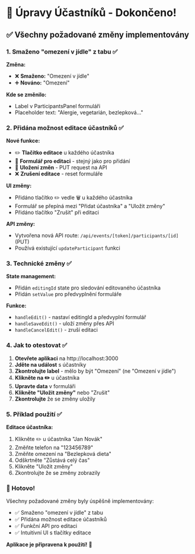 # 👥 Úpravy Účastníků - Dokončeno!

## ✅ Všechny požadované změny implementovány

### 1. Smaženo "omezení v jídle" z tabu ✅

**Změna:**
- ❌ **Smaženo:** "Omezení v jídle" 
- ➕ **Nováno:** "Omezení"

**Kde se změnilo:**
- Label v ParticipantsPanel formuláři
- Placeholder text: "Alergie, vegetarián, bezlepková..."

### 2. Přidána možnost editace účastníků ✅

**Nové funkce:**
- ✏️ **Tlačítko editace** u každého účastníka
- 📝 **Formulář pro editaci** - stejný jako pro přidání
- 💾 **Uložení změn** - PUT request na API
- ❌ **Zrušení editace** - reset formuláře

**UI změny:**
- Přidáno tlačítko ✏️ vedle 🗑️ u každého účastníka
- Formulář se přepíná mezi "Přidat účastníka" a "Uložit změny"
- Přidáno tlačítko "Zrušit" při editaci

**API změny:**
- Vytvořena nová API route: `/api/events/[token]/participants/[id]` (PUT)
- Používá existující `updateParticipant` funkci

### 3. Technické změny ✅

**State management:**
- Přidán `editingId` state pro sledování editovaného účastníka
- Přidán `setValue` pro předvyplnění formuláře

**Funkce:**
- `handleEdit()` - nastaví editingId a předvyplní formulář
- `handleSaveEdit()` - uloží změny přes API
- `handleCancelEdit()` - zruší editaci

### 4. Jak to otestovat ✅

1. **Otevřete aplikaci** na http://localhost:3000
2. **Jděte na událost** s účastníky
3. **Zkontrolujte label** - mělo by být "Omezení" (ne "Omezení v jídle")
4. **Klikněte na ✏️** u účastníka
5. **Upravte data** v formuláři
6. **Klikněte "Uložit změny"** nebo "Zrušit"
7. **Zkontrolujte** že se změny uložily

### 5. Příklad použití ✅

**Editace účastníka:**
1. Klikněte ✏️ u účastníka "Jan Novák"
2. Změňte telefon na "123456789"
3. Změňte omezení na "Bezlepková dieta"
4. Odškrtněte "Zůstává celý čas"
5. Klikněte "Uložit změny"
6. Zkontrolujte že se změny zobrazily

### 🎉 Hotovo!

Všechny požadované změny byly úspěšně implementovány:
- ✅ Smaženo "omezení v jídle" z tabu
- ✅ Přidána možnost editace účastníků
- ✅ Funkční API pro editaci
- ✅ Intuitivní UI s tlačítky editace

**Aplikace je připravena k použití!** 🚀 